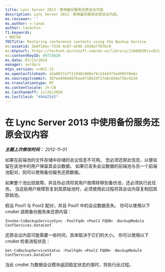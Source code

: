 ```yaml
---
title: Lync Server 2013：使用备份服务还原会议内容
description: Lync Server 2013：使用备份服务还原会议内容。
ms.reviewer: ''
ms.author: v-lanac
author: lanachin
f1.keywords:
- NOCSH
TOCTitle: Restoring conference contents using the Backup Service
ms:assetid: 3e0f18ec-7319-4c07-a59b-2938e7787bc9
ms:mtpsurl: https://technet.microsoft.com/en-us/library/JJ688030(v=OCS.15)
ms:contentKeyID: 49733620
ms.date: 07/23/2014
manager: serdars
mtps_version: v=OCS.15
ms.openlocfilehash: a3a0037af711948c008e74c5444373ed995f0e6e
ms.sourcegitcommit: 36fee89bb887bea4f18b19f17a8c69daf5bc423d
ms.translationtype: MT
ms.contentlocale: zh-CN
ms.lasthandoff: 11/26/2020
ms.locfileid: "49442542"
---
```

# <a name="restoring-conference-contents-using-the-backup-service-in-lync-server-2013"></a>在 Lync Server 2013 中使用备份服务还原会议内容

<div data-xmlns="http://www.w3.org/1999/xhtml">

<div class="topic" data-xmlns="http://www.w3.org/1999/xhtml" data-msxsl="urn:schemas-microsoft-com:xslt" data-cs="https://msdn.microsoft.com/">

<div data-asp="https://msdn2.microsoft.com/asp">



</div>

<div id="mainSection">

<div id="mainBody">

<span> </span>

_**主题上次修改时间：** 2012-11-01_

如果在前端池的文件存储中存储的会议信息不可用。 您必须还原此信息，以便驻留在该池中的用户保留其会议数据。 如果已丢失会议数据的前端池与另一个前端池配对，则可以使用备份服务还原数据。

如果整个池出现故障，并且你必须将其用户故障转移到备份池，还必须执行此任务。 当这些用户故障恢复到其原始池时，必须使用此过程将其会议内容复制回其原始池。

假设 Pool1 与 Pool2 配对，并且 Pool1 中的会议数据丢失。 你可以使用以下 cmdlet 调用备份服务来还原内容：

    Invoke-CsBackupServiceSync -PoolFqdn <Pool2 FQDN> -BackupModule ConfServices.DataConf

还原会议内容可能需要一些时间，具体取决于它们的大小。 你可以使用以下 cmdlet 检查进程状态：

    Get-CsBackupServiceStatus -PoolFqdn <Pool2 FQDN> -BackupModule ConfServices.DataConf

当此 cmdlet 为数据会议模块返回稳定状态的值时，将执行此过程。

</div>

<span> </span>

</div>

</div>

</div>

